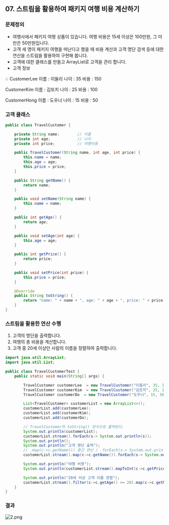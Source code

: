 ## 07. 스트림을 활용하여 패키지 여행 비용 계산하기

### 문제정의

- 여행사에서 패키지 여행 상품이 있습니다. 여행 비용은 15세 이상은 100만원, 그 미만은 50만원입니다.
- 고객 세 명이 패키지 여행을 떠난다고 했을 때 비용 계산과 고객 명단 검색 등에 대한 연산을 스트림을 활용하여 구현해 봅니다.
- 고객에 대한 클래스를 만들고  ArrayList로 고객을 관리 합니다.
- 고객 정보

<aside>
💡 CustomerLee
이름 : 이둘리
나이 : 35
비용 : 150

CustomerKim
이름 : 김또치
나이 : 25
비용 : 100

CustomerHong
이름 : 도우너
나이 : 15
비용 : 50

</aside>

### 고객 클래스

```java
public class TravelCustomer {

    private String name;        // 이름
    private int age;            // 나이
    private int price;          // 여행비용

    public TravelCustomer(String name, int age, int price) {
        this.name = name;
        this.age = age;
        this.price = price;
    }

    public String getName() {
        return name;
    }

    public void setName(String name) {
        this.name = name;
    }

    public int getAge() {
        return age;
    }

    public void setAge(int age) {
        this.age = age;
    }

    public int getPrice() {
        return price;
    }

    public void setPrice(int price) {
        this.price = price;
    }

    @Override
    public String toString() {
        return "name: " + name + ", age: " + age + ", price: " + price;
    }
}
```

### 스트림을 활용한 연산 수행

1. 고객의 명단을 출력합니다.
2. 여행의 총 비용을 계산합니다.
3. 고객 중 20세 이상인 사람의 이름을 정렬하여 출력합니다.

```java
import java.util.ArrayList;
import java.util.List;

public class TravelCustomerTest {
    public static void main(String[] args) {

        TravelCustomer customerLee  = new TravelCustomer("이둘리", 35, 150);
        TravelCustomer customerKim  = new TravelCustomer("김또치", 25, 100);
        TravelCustomer customerDo  = new TravelCustomer("도우너", 15, 50);

        List<TravelCustomer> customerList = new ArrayList<>();
        customerList.add(customerLee);
        customerList.add(customerKim);
        customerList.add(customerDo);

        // TravelCustomer의 toString() 양식으로 출력된다.
        System.out.println(customerList);
        customerList.stream().forEach(s-> System.out.println(s));
        System.out.println();
        System.out.println("고객 명단 출력");
        // .map(c->c.getName()) 중간 연산 / .forEach(s-> System.out.println(s)) 최종 연산
        customerList.stream().map(c->c.getName()).forEach(s-> System.out.println(s));

        System.out.println("여행 비용");
        System.out.println(customerList.stream().mapToInt(c->c.getPrice()).sum());

        System.out.println("20세 이상 고객 이름 정렬");
        customerList.stream().filter(c->c.getAge() >= 20).map(c->c.getName()).sorted().forEach(s-> System.out.println(s));
    }
}
```

### 결과

![2.png](https://t1.daumcdn.net/cafeattach/1Dzpp/641e03d97fe0e92725753f9203184dab20412d5c)